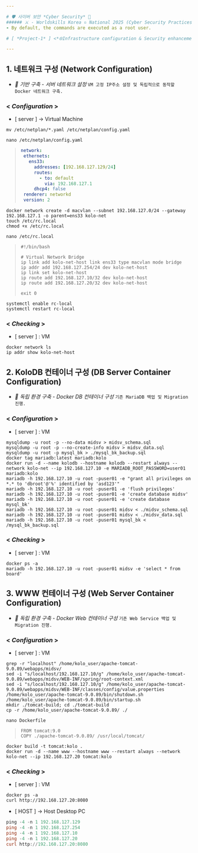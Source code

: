 ```yaml
---

# 🛡 사이버 보안 *Cyber Security* 🔐
###### ⚔ - Worldskills Korea ▫ National 2025 (Cyber Security Practices) - 🏹 [ *Written by NullBins* ]
- By default, the commands are executed as a root user.

# [ *Project-1* ] <*🌐Infrastructure configuration & Security enhancements💠*>

---
```


## 1. 네트워크 구성 (Network Configuration)
- *🎯 기반 구축 - 서버 네트워크 설정* `VM 고정 IP주소 설정 및 독립적으로 동작할 Docker 네트워크 구축.`
### < *Configuration* >
- [ server ] -> Virtual Machine
```vim
mv /etc/netplan/*.yaml /etc/netplan/config.yaml
```
```vim
nano /etc/netplan/config.yaml
```
>```yaml
>network:
>  ethernets:
>    ens33:
>      addresses: [192.168.127.129/24]
>      routes:
>        - to: default
>          via: 192.168.127.1
>      dhcp4: false
>  renderer: networkd
>  version: 2
>```
```vim
docker network create -d macvlan --subnet 192.168.127.0/24 --gateway 192.168.127.1 -o parent=ens33 kolo-net
touch /etc/rc.local
chmod +x /etc/rc.local
```
```vim
nano /etc/rc.local
```
>```vim
>#!/bin/bash
>
># Virtual Network Bridge
>ip link add kolo-net-host link ens33 type macvlan mode bridge
>ip addr add 192.168.127.254/24 dev kolo-net-host
>ip link set kolo-net-host
>ip route add 192.168.127.10/32 dev kolo-net-host
>ip route add 192.168.127.20/32 dev kolo-net-host
>
>exit 0
>```
```vim
systemctl enable rc-local
systemctl restart rc-local
```
### < *Checking* >
- [ server ] : VM
```vim
docker network ls
ip addr show kolo-net-host
```

## 2. KoloDB 컨테이너 구성 (DB Server Container Configuration)
- *🎯 독립 환경 구축 - Docker DB 컨테이너 구성* `기존 MariaDB 백업 및 Migration 진행.`
### < *Configuration* >
- [ server ] : VM
```vim
mysqldump -u root -p --no-data midsv > midsv_schema.sql
mysqldump -u root -p --no-create-info midsv > midsv_data.sql
mysqldump -u root -p mysql_bk > ./mysql_bk_backup.sql
docker tag mariadb:latest mariadb:kolo
docker run -d --name kolodb --hostname kolodb --restart always --network kolo-net --ip 192.168.127.10 -e MARIADB_ROOT_PASSWORD=user01 mariadb:kolo
mariadb -h 192.168.127.10 -u root -puser01 -e "grant all privileges on *.* to 'dbroot'@'%' identified by 'asd123'"
mariadb -h 192.168.127.10 -u root -puser01 -e 'flush privileges'
mariadb -h 192.168.127.10 -u root -puser01 -e 'create database midsv'
mariadb -h 192.168.127.10 -u root -puser01 -e 'create database mysql_bk'
mariadb -h 192.168.127.10 -u root -puser01 midsv < ./midsv_schema.sql
mariadb -h 192.168.127.10 -u root -puser01 midsv < ./midsv_data.sql
mariadb -h 192.168.127.10 -u root -puser01 mysql_bk < /mysql_bk_backup.sql
```
### < *Checking* >
- [ server ] : VM
```vim
docker ps -a
mariadb -h 192.168.127.10 -u root -puser01 midsv -e 'select * from board'
```

## 3. WWW 컨테이너 구성 (Web Server Container Configuration)
- *🎯 독립 환경 구축 - Docker Web 컨테이너 구성* `기존 Web Service 백업 및 Migration 진행.`
### < *Configuration* >
- [ server ] : VM
```vim
grep -r "localhost" /home/kolo_user/apache-tomcat-9.0.89/webapps/midsv/
sed -i "s/localhost/192.168.127.10/g" /home/kolo_user/apache-tomcat-9.0.89/webapps/midsv/WEB-INF/spring/root-context.xml
sed -i "s/localhost/192.168.127.10/g" /home/kolo_user/apache-tomcat-9.0.89/webapps/midsv/WEB-INF/classes/config/value.properties
/home/kolo_user/apache-tomcat-9.0.89/bin/shutdown.sh
/home/kolo_user/apache-tomcat-9.0.89/bin/startup.sh
mkdir ./tomcat-build; cd ./tomcat-build
cp -r /home/kolo_user/apache-tomcat-9.0.89/ ./
```
```vim
nano Dockerfile
```
>```vim
>FROM tomcat:9.0
>COPY ./apache-tomcat-9.0.89/ /usr/local/tomcat/
>```
```vim
docker build -t tomcat:kolo .
docker run -d --name www --hostname www --restart always --network kolo-net --ip 192.168.127.20 tomcat:kolo
```
### < *Checking* >
- [ server ] : VM
```vim
docker ps -a
curl http://192.168.127.20:8080
```
- [ HOST ] -> Host Desktop PC
```powershell
ping -4 -n 1 192.168.127.129
ping -4 -n 1 192.168.127.254
ping -4 -n 1 192.168.127.10
ping -4 -n 1 192.168.127.20
curl http://192.168.127.20:8080
```
